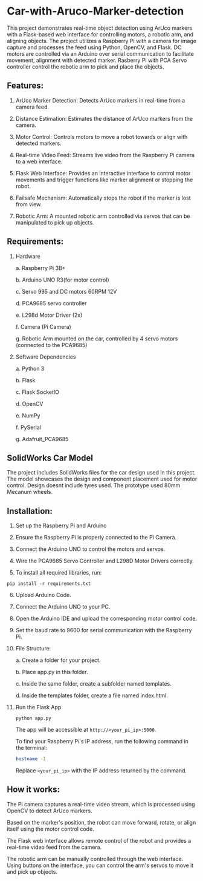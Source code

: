 # Car-with-Aruco-Marker-detection
This project demonstrates real-time object detection using ArUco markers with a Flask-based web interface for controlling motors, a robotic arm, and aligning objects. The project utilizes a Raspberry Pi with a camera for image capture and processes the feed using Python, OpenCV, and Flask. DC motors are controlled via an Arduino over serial communication to facilitate movement, alignment with detected marker. Rasberry Pi with PCA Servo controller control the robotic arm to pick and place the objects.

## Features:

1. ArUco Marker Detection: Detects ArUco markers in real-time from a camera feed.

2. Distance Estimation: Estimates the distance of ArUco markers from the camera.

3. Motor Control: Controls motors to move a robot towards or align with detected markers.

4. Real-time Video Feed: Streams live video from the Raspberry Pi camera to a web interface.

5. Flask Web Interface: Provides an interactive interface to control motor movements and trigger functions like marker alignment or stopping the robot.

6. Failsafe Mechanism: Automatically stops the robot if the marker is lost from view.

7. Robotic Arm: A mounted robotic arm controlled via servos that can be manipulated to pick up objects.

## Requirements:
1. Hardware
   
   a. Raspberry Pi 3B+
   
   b. Arduino UNO R3(for motor control)
   
   c. Servo 995 and DC motors 60RPM 12V
   
   d. PCA9685 servo controller
   
   e. L298d Motor Driver (2x)
   
   f. Camera (Pi Camera)

   g. Robotic Arm mounted on the car, controlled by 4 servo motors (connected to the PCA9685)
   
3. Software Dependencies
   
    a. Python 3

    b. Flask
  
    c. Flask SocketIO
  
    d. OpenCV
  
    e. NumPy
  
    f. PySerial
  
    g. Adafruit_PCA9685

## SolidWorks Car Model
The project includes SolidWorks files for the car design used in this project. The model showcases the design and component placement used for motor control. Design doesnt include tyres used. The prototype used 80mm Mecanum wheels.

## Installation:

1. Set up the Raspberry Pi and Arduino
   
2. Ensure the Raspberry Pi is properly connected to the Pi Camera.

3. Connect the Arduino UNO to control the motors and servos.

4. Wire the PCA9685 Servo Controller and L298D Motor Drivers correctly.

5. To install all required libraries, run:

`pip install -r requirements.txt`

6. Upload Arduino Code.

7. Connect the Arduino UNO to your PC.
   
8. Open the Arduino IDE and upload the corresponding motor control code.
    
9. Set the baud rate to 9600 for serial communication with the Raspberry Pi.

10.
    File Structure:

      a. Create a folder for your project.

      b. Place app.py in this folder.

      c. Inside the same folder, create a subfolder named templates.

      d. Inside the templates folder, create a file named index.html.

12. Run the Flask App
    
    `python app.py`
    
     The app will be accessible at `http://<your_pi_ip>:5000`.

    To find your Raspberry Pi's IP address, run the following command in the terminal:

    ```bash
    hostname -I
    ```

    Replace `<your_pi_ip>` with the IP address returned by the command.


## How it works:

The Pi camera captures a real-time video stream, which is processed using OpenCV to detect ArUco markers.

Based on the marker's position, the robot can move forward, rotate, or align itself using the motor control code.

The Flask web interface allows remote control of the robot and provides a real-time video feed from the camera.

The robotic arm can be manually controlled through the web interface. Using buttons on the interface, you can control the arm's servos to move it and pick up objects.










   

  
